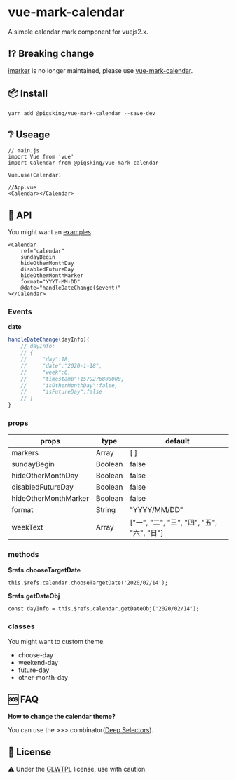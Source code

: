 # vue-mark-calendar
A simple calendar mark component for vuejs2.x. 

## :interrobang: Breaking change
[imarker] is no longer maintained, please use [vue-mark-calendar].

## :package: Install
```
yarn add @pigsking/vue-mark-calendar --save-dev
```
## :grey_question: Useage
```javscript
// main.js
import Vue from 'vue'
import Calendar from @pigsking/vue-mark-calendar

Vue.use(Calendar)

//App.vue 
<Calendar></Calendar>
```

## :open_book: API
You might want an [examples].

```javascirpt
<Calendar 
    ref="calendar" 
    sundayBegin
    hideOtherMonthDay
    disabledFutureDay   
    hideOtherMonthMarker
    format="YYYT-MM-DD"
    @date="handleDateChange($event)"
></Calendar>
```
### Events
**date**
```javascript
handleDateChange(dayInfo){
    // dayInfo:
    // {
    //     "day":18,
    //     "date":"2020-1-18",
    //     "week":6,
    //     "timestamp":1579276800000,
    //     "isOtherMonthDay":false,
    //     "isFutureDay":false
    // }
}
```
### props
| props | type | default |
| ----  | ---- | ---- |
| markers | Array | [ ] |
| sundayBegin | Boolean | false |
| hideOtherMonthDay | Boolean | false |
| disabledFutureDay | Boolean | false |
| hideOtherMonthMarker | Boolean | false |
| format | String | "YYYY/MM/DD" | 
| weekText | Array | ["一", "二", "三", "四", "五", "六", "日"] 

### methods

**$refs.chooseTargetDate**
```javascirpt
this.$refs.calendar.chooseTargetDate('2020/02/14');
```

**$refs.getDateObj**
```javascirpt
const dayInfo = this.$refs.calendar.getDateObj('2020/02/14');
```
### classes
You might want to custom theme.
- choose-day
- weekend-day
- future-day
- other-month-day

## :sos: FAQ
**How to change the calendar theme?**

You can use the >>> combinator([Deep Selectors]).

## :bookmark_tabs: License
:warning: Under the [GLWTPL] license, use with caution.


[GLWTPL]: https://github.com/pigsking/vue-mark-calendar/blob/master/LICENSE
[imarker]: https://www.npmjs.com/package/imarker
[vue-mark-calendar]: https://www.npmjs.com/package/@pigsking/vue-mark-calendar
[examples]: https://github.com/pigsking/vue-mark-calendar/blob/master/src/Eat.vue
[Deep Selectors]: https://vue-loader.vuejs.org/guide/scoped-css.html#child-component-root-elements